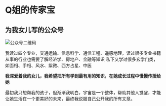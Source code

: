 # Q姐的传家宝

## 为我女儿写的公众号


![公众号二维码](./qjiedechuanjiabao.png "qjiedechuanjiabao")

我读过四个专业，交通运输、信息科学、通信工程、遥感地理，读过很多专业书籍  
从事的行业也需要了解经济学、房地产、金融等知识
私下又学过很多玄学门类，如面相、手相、风水、紫微、西方占星、中医  

**我深爱着我的女儿，我希望把所有学到最有用的知识，在她成长过程中慢慢传授给她**

最初我只想帮我的孩子，但渐渐我明白，宇宙是一个整体，帮助其他人觉醒，才能让她生活在一个更美好的未来，最终我说服自己公开我的所有文章。